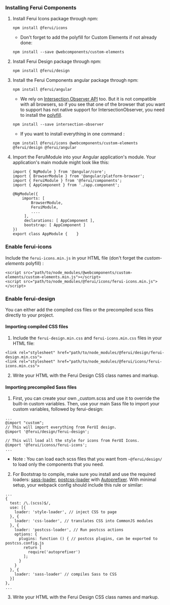 ### Installing Ferui Components

1.  Install Ferui Icons package through npm:

    ```
    npm install @ferui/icons
    ```

    - Don't forget to add the polyfill for Custom Elements if not already done:

    ```
    npm install --save @webcomponents/custom-elements
    ```

2.  Install Ferui Design package through npm:

    ```
    npm install @ferui/design
    ```

3.  Install the Ferui Components angular package through npm:

    ```
    npm install @ferui/angular
    ```

    - We rely on [Intersection Observer API](https://developer.mozilla.org/en-US/docs/Web/API/Intersection_Observer_API) too. But it is not compatible with all browsers, so if you see that one of the browser that you want to support has not native support for IntersectionObserver, you need to install the [polyfill](https://github.com/w3c/IntersectionObserver/tree/master/polyfill).

    ```
    npm install --save intersection-observer
    ```

    - If you want to install everything in one command :

    ```
    npm install @ferui/icons @webcomponents/custom-elements @ferui/design @ferui/angular
    ```

4.  Import the FeruiModule into your Angular application's module. Your application's main module might look like this:

    ```
    import { NgModule } from '@angular/core';
    import { BrowserModule } from '@angular/platform-browser';
    import { FeruiModule } from '@ferui/components';
    import { AppComponent } from './app.component';

    @NgModule({
        imports: [
            BrowserModule,
            FeruiModule,
            ....
         ],
         declarations: [ AppComponent ],
         bootstrap: [ AppComponent ]
    })
    export class AppModule {    }
    ```

### Enable ferui-icons

Include the `ferui-icons.min.js` in your HTML file (don't forget the _custom-elements_ polyfill) :

```
<script src="path/to/node_modules/@webcomponents/custom-elements/custom-elements.min.js"></script>
<script src="path/to/node_modules/@ferui/icons/ferui-icons.min.js"></script>
```

### Enable ferui-design

You can either add the compiled css files or the precompiled scss files directly to your project.

#### Importing compiled CSS files

1.  Include the `ferui-design.min.css` and `ferui-icons.min.css` files in your HTML file:

```
<link rel="stylesheet" href="path/to/node_modules/@ferui/design/ferui-design.min.css">
<link rel="stylesheet" href="path/to/node_modules/@ferui/icons/ferui-icons.min.css">
```

2.  Write your HTML with the Ferui Design CSS class names and markup.

#### Importing precompiled Sass files

1.  First, you can create your own \_custom.scss and use it to override the built-in custom variables. Then, use your main Sass file to import your custom variables, followed by ferui-design:

```
...
@import "custom";
// This will import everything from FerUI design.
@import '@ferui/design/ferui-design';

// This will load all the style for icons from FerUI Icons.
@import '@ferui/iconss/ferui-icons';
...
```

- Note : You can load each scss files that you want from `~@ferui/design/` to load only the components that you need.

2.  For Bootstrap to compile, make sure you install and use the required loaders: [sass-loader](https://github.com/webpack-contrib/sass-loader), [postcss-loader](https://github.com/postcss/postcss-loader) with [Autoprefixer](https://github.com/postcss/autoprefixer#webpack).
    With minimal setup, your webpack config should include this rule or similar:

```
...
{
  test: /\.(scss)$/,
  use: [{
    loader: 'style-loader', // inject CSS to page
  }, {
    loader: 'css-loader', // translates CSS into CommonJS modules
  }, {
    loader: 'postcss-loader', // Run postcss actions
    options: {
      plugins: function () { // postcss plugins, can be exported to postcss.config.js
        return [
          require('autoprefixer')
        ];
      }
    }
  }, {
    loader: 'sass-loader' // compiles Sass to CSS
  }]
},
...
```

3.  Write your HTML with the Ferui Design CSS class names and markup.

